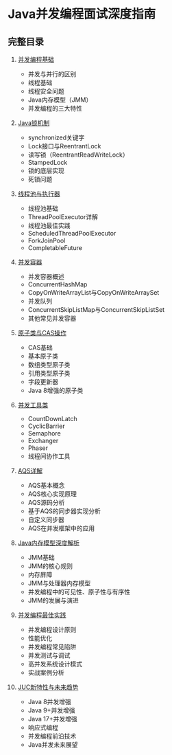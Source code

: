 # Java并发编程面试深度指南

## 完整目录

1. [并发编程基础](01_并发编程基础.md)
   - 并发与并行的区别
   - 线程基础
   - 线程安全问题
   - Java内存模型（JMM）
   - 并发编程的三大特性

2. [Java锁机制](02_Java锁机制.md)
   - synchronized关键字
   - Lock接口与ReentrantLock
   - 读写锁（ReentrantReadWriteLock）
   - StampedLock
   - 锁的底层实现
   - 死锁问题

3. [线程池与执行器](03_线程池与执行器.md)
   - 线程池基础
   - ThreadPoolExecutor详解
   - 线程池最佳实践
   - ScheduledThreadPoolExecutor
   - ForkJoinPool
   - CompletableFuture

4. [并发容器](04_并发容器.md)
   - 并发容器概述
   - ConcurrentHashMap
   - CopyOnWriteArrayList与CopyOnWriteArraySet
   - 并发队列
   - ConcurrentSkipListMap与ConcurrentSkipListSet
   - 其他常见并发容器

5. [原子类与CAS操作](05_原子类与CAS操作.md)
   - CAS基础
   - 基本原子类
   - 数组类型原子类
   - 引用类型原子类
   - 字段更新器
   - Java 8增强的原子类

6. [并发工具类](06_并发工具类.md)
   - CountDownLatch
   - CyclicBarrier
   - Semaphore
   - Exchanger
   - Phaser
   - 线程间协作工具

7. [AQS详解](07_AQS详解.md)
   - AQS基本概念
   - AQS核心实现原理
   - AQS源码分析
   - 基于AQS的同步器实现分析
   - 自定义同步器
   - AQS在并发框架中的应用

8. [Java内存模型深度解析](08_Java内存模型深度解析.md)
   - JMM基础
   - JMM的核心规则
   - 内存屏障
   - JMM与处理器内存模型
   - 并发编程中的可见性、原子性与有序性
   - JMM的发展与演进

9. [并发编程最佳实践](09_并发编程最佳实践.md)
   - 并发编程设计原则
   - 性能优化
   - 并发编程常见陷阱
   - 并发测试与调试
   - 高并发系统设计模式
   - 实战案例分析

10. [JUC新特性与未来趋势](10_JUC新特性与未来趋势.md)
    - Java 8并发增强
    - Java 9+并发增强
    - Java 17+并发增强
    - 响应式编程
    - 并发编程前沿技术
    - Java并发未来展望 